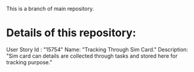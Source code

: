 This is a branch of main repository.

# Details of this repository:
User Story Id : "15754"
Name: "Tracking Through Sim Card."
Description: "Sim card can details are collected through tasks and stored here for tracking purpose."